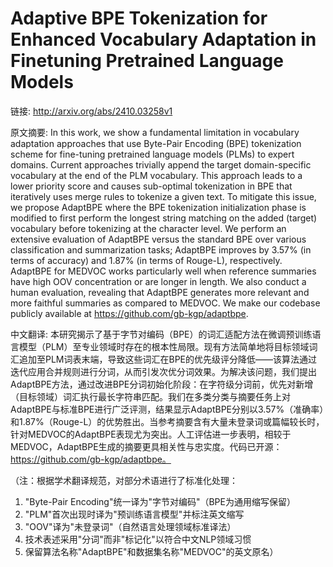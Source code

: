 # Adaptive BPE Tokenization for Enhanced Vocabulary Adaptation in Finetuning Pretrained Language Models

链接: http://arxiv.org/abs/2410.03258v1

原文摘要:
In this work, we show a fundamental limitation in vocabulary adaptation
approaches that use Byte-Pair Encoding (BPE) tokenization scheme for
fine-tuning pretrained language models (PLMs) to expert domains. Current
approaches trivially append the target domain-specific vocabulary at the end of
the PLM vocabulary. This approach leads to a lower priority score and causes
sub-optimal tokenization in BPE that iteratively uses merge rules to tokenize a
given text. To mitigate this issue, we propose AdaptBPE where the BPE
tokenization initialization phase is modified to first perform the longest
string matching on the added (target) vocabulary before tokenizing at the
character level. We perform an extensive evaluation of AdaptBPE versus the
standard BPE over various classification and summarization tasks; AdaptBPE
improves by 3.57% (in terms of accuracy) and 1.87% (in terms of Rouge-L),
respectively. AdaptBPE for MEDVOC works particularly well when reference
summaries have high OOV concentration or are longer in length. We also conduct
a human evaluation, revealing that AdaptBPE generates more relevant and more
faithful summaries as compared to MEDVOC. We make our codebase publicly
available at https://github.com/gb-kgp/adaptbpe.

中文翻译:
本研究揭示了基于字节对编码（BPE）的词汇适配方法在微调预训练语言模型（PLM）至专业领域时存在的根本性局限。现有方法简单地将目标领域词汇追加至PLM词表末端，导致这些词汇在BPE的优先级评分降低——该算法通过迭代应用合并规则进行分词，从而引发次优分词效果。为解决该问题，我们提出AdaptBPE方法，通过改进BPE分词初始化阶段：在字符级分词前，优先对新增（目标领域）词汇执行最长字符串匹配。我们在多类分类与摘要任务上对AdaptBPE与标准BPE进行广泛评测，结果显示AdaptBPE分别以3.57%（准确率）和1.87%（Rouge-L）的优势胜出。当参考摘要含有大量未登录词或篇幅较长时，针对MEDVOC的AdaptBPE表现尤为突出。人工评估进一步表明，相较于MEDVOC，AdaptBPE生成的摘要更具相关性与忠实度。代码已开源：https://github.com/gb-kgp/adaptbpe。

（注：根据学术翻译规范，对部分术语进行了标准化处理：
1. "Byte-Pair Encoding"统一译为"字节对编码"（BPE为通用缩写保留）
2. "PLM"首次出现时译为"预训练语言模型"并标注英文缩写
3. "OOV"译为"未登录词"（自然语言处理领域标准译法）
4. 技术表述采用"分词"而非"标记化"以符合中文NLP领域习惯
5. 保留算法名称"AdaptBPE"和数据集名称"MEDVOC"的英文原名）
